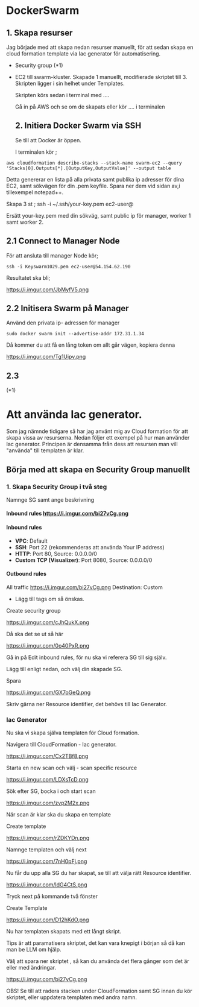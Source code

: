 
# 






# DockerSwarm 

## 1. Skapa resurser 

Jag började med att skapa nedan resurser manuellt, för att sedan skapa en cloud formation template via Iac generator för automatisering. 

- Security group (*1)
- EC2 till swarm-kluster. Skapade 1 manuellt, modifierade skriptet till 3.
  Skripten ligger i sin helhet under Templates.

  Skripten körs sedan i terminal med ....

  Gå in på AWS och se om de skapats eller kör .... i terminalen 

  ## 2. Initiera Docker Swarm via SSH

  Se till att Docker är öppen.

  
  I terminalen kör ; 

 ```
aws cloudformation describe-stacks --stack-name swarm-ec2 --query 'Stacks[0].Outputs[*].[OutputKey,OutputValue]' --output table
```

Detta genererar en lista på alla privata samt publika ip adresser för dina EC2, samt sökvägen för din .pem keyfile. Spara ner dem vid sidan av,i tillexempel notepad++.

Skapa 3 st ; ssh -i ~/.ssh/your-key.pem ec2-user@<manager-public-ip> 

Ersätt your-key.pem med din sökväg, samt public ip för manager, worker 1 samt worker 2.


## 2.1 Connect to Manager Node

För att ansluta till manager Node kör;

```
ssh -i Keyswarm1029.pem ec2-user@54.154.62.190
```
Resultatet ska bli; 


https://i.imgur.com/JbMyfV5.png



## 2.2 Initisera Swarm på Manager

Använd den privata ip- adressen för manager

```
sudo docker swarm init --advertise-addr 172.31.1.34

```
Då kommer du att få en lång token om allt går vägen, kopiera denna 

https://i.imgur.com/Tg1Uipv.png


## 2.3 

































(*1)
# Att använda Iac generator. 

Som jag nämnde tidigare så har jag använt mig av Cloud formation för att skapa vissa av resurserna. Nedan följer ett exempel på hur man använder Iac generator. Principen är densamma från dess att resursen man vill "använda" till templaten är klar. 

## Börja med att skapa en Security Group manuellt

### 1. Skapa Security Group i två steg


Namnge SG samt ange beskrivning

#### Inbound rules https://i.imgur.com/bi27vCg.png

#### Inbound rules

- **VPC**: Default
- **SSH**: Port 22 (rekommenderas att använda Your IP address)
- **HTTP**: Port 80, Source: 0.0.0.0/0
- **Custom TCP (Visualizer)**: Port 8080, Source: 0.0.0.0/0

#### Outbound rules

All traffic https://i.imgur.com/bi27vCg.png
Destination: Custom 

* Lägg till tags om så önskas.

Create security group

https://i.imgur.com/cJhQukX.png


Då ska det se ut så här 

https://i.imgur.com/0o40PxR.png


Gå in på Edit inbound rules, för nu ska vi referera SG till sig själv.

Lägg till enligt nedan, och välj din skapade SG. 

Spara

https://i.imgur.com/GX7oGeQ.png

Skriv gärna ner Resource identifier, det behövs till Iac Generator. 


### Iac Generator

Nu ska vi skapa själva templaten för Cloud formation. 

Navigera till CloudFormation - Iac generator. 

https://i.imgur.com/Cx2TBf8.png

Starta en new scan och välj - scan specific resource 

https://i.imgur.com/LDXsTcD.png

Sök efter SG, bocka i och start scan 

https://i.imgur.com/zvp2M2x.png

När scan är klar ska du skapa en template 

Create template 

https://i.imgur.com/rZDKYDn.png


Namnge templaten och välj next 

https://i.imgur.com/7nH0pFj.png


Nu får du upp alla SG du har skapat, se till att välja rätt Resource identifier. 

https://i.imgur.com/ldG4CtS.png


Tryck next på kommande två fönster

Create Template 

https://i.imgur.com/D12hKdO.png


Nu har templaten skapats med ett långt skript.

Tips är att paramatisera skriptet, det kan vara knepigt i början så då kan man be LLM om hjälp.

Välj att spara ner skriptet , så kan du använda det flera gånger som det är eller med ändringar.

https://i.imgur.com/bi27vCg.png

OBS! Se till att radera stacken under CloudFormation samt SG innan du kör skriptet, eller uppdatera templaten med andra namn.





